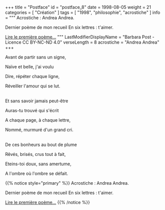 +++
title = "Postface"
id = "postface_8"
date = 1998-08-05
weight = 21
categories = [ "Création" ]
tags = [ "1998", "philosophie", "acrostiche" ]
info = """
Acrostiche : Andrea Andrea.

Dernier poème de mon recueil En six lettres : t'aimer.

[Lire le première poème...](../../5_cinquieme_saison/le_depart_de_l_amant)
"""
LastModifierDisplayName = "Barbara Post - Licence CC BY-NC-ND 4.0"
verseLength = 8
acrostiche = "Andrea Andrea"
+++

Avant de partir sans un signe,

Naïve et belle, j'ai voulu

Dire, répéter chaque ligne,

Réveiller l'amour qui se lut.

 \
Et sans savoir jamais peut-être

Auras-tu trouvé qui s'écrit

A chaque page, à chaque lettre,

Nommé, murmuré d'un grand cri.

 \
De ces bonheurs au bout de plume

Rêvés, brisés, crus tout à fait,

Eteins-toi doux, sans amertume,

A l'ombre où l'ombre se défait.

{{% notice style="primary" %}}
Acrostiche : Andrea Andrea.

Dernier poème de mon recueil En six lettres : t'aimer.

[Lire le première poème...](../../5_cinquieme_saison/le_depart_de_l_amant)
{{% /notice %}}

